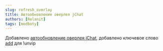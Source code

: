 ```yaml
---
slug: refresh_overlay
title: Автообновление оверлея jChat
authors: [Relanit]
tags: [modboty]
---
```


Добавлено [автообновление оверлея jChat](docs/features/refresh_overlay), добавлено ключевое слово [add](docs/features/vips#продлениеуменьшение-срока-випки-через-ключевое-слово-add) для !unvip
